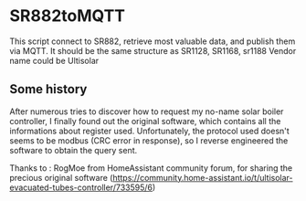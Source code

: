 # SR882toMQTT

This script connect to SR882, retrieve most valuable data, and publish them via MQTT.
It should be the same structure as SR1128, SR1168, sr1188
Vendor name could be Ultisolar

## Some history
After numerous tries to discover how to request my no-name solar boiler controller, I finally found out the original software, which contains all the informations about register used.
Unfortunately, the protocol used doesn't seems to be modbus (CRC error in response), so I reverse engineered the software to obtain the query sent.

Thanks to : RogMoe from HomeAssistant community forum, for sharing the precious original software (https://community.home-assistant.io/t/ultisolar-evacuated-tubes-controller/733595/6)
